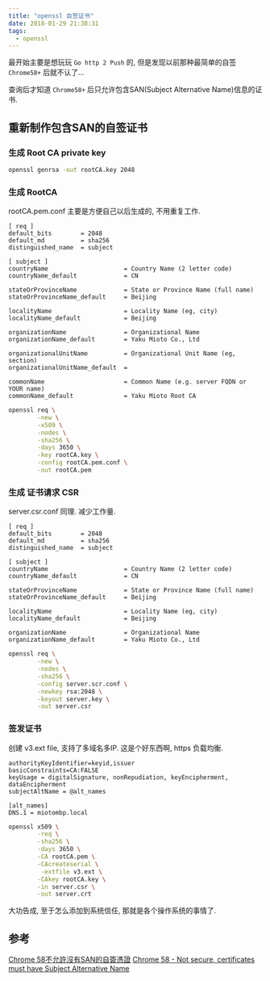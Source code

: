 ```yaml
---
title: "openssl 自签证书"
date: 2018-01-29 21:38:31
tags:
  - openssl
---
```


最开始主要是想玩玩 `Go http 2 Push` 的, 但是发现以前那种最简单的自签 `Chrome58+` 后就不认了...

查询后才知道 `Chrome58+` 后只允许包含SAN(Subject Alternative Name)信息的证书.

<!--more-->

## 重新制作包含SAN的自签证书

### 生成 Root CA private key

```bash
openssl genrsa -out rootCA.key 2048
```

### 生成 RootCA

rootCA.pem.conf 主要是方便自己以后生成的, 不用重复工作.

```file
[ req ]
default_bits        = 2048
default_md          = sha256
distinguished_name  = subject

[ subject ]
countryName                     = Country Name (2 letter code)
countryName_default             = CN

stateOrProvinceName             = State or Province Name (full name)
stateOrProvinceName_default     = Beijing

localityName                    = Locality Name (eg, city)
localityName_default            = Beijing

organizationName                = Organizational Name
organizationName_default        = Yaku Mioto Co., Ltd

organizationalUnitName          = Organizational Unit Name (eg, section)
organizationalUnitName_default  =

commonName                      = Common Name (e.g. server FQDN or YOUR name)
commonName_default              = Yaku Mioto Root CA
```

```bash
openssl req \
        -new \
        -x509 \
        -nodes \
        -sha256 \
        -days 3650 \
        -key rootCA.key \
        -config rootCA.pem.conf \
        -out rootCA.pem
```

### 生成 证书请求 CSR

server.csr.conf 同理. 减少工作量.

```file
[ req ]
default_bits        = 2048
default_md          = sha256
distinguished_name  = subject

[ subject ]
countryName                     = Country Name (2 letter code)
countryName_default             = CN

stateOrProvinceName             = State or Province Name (full name)
stateOrProvinceName_default     = Beijing

localityName                    = Locality Name (eg, city)
localityName_default            = Beijing

organizationName                = Organizational Name
organizationName_default        = Yaku Mioto Co., Ltd
```

```bash
openssl req \
        -new \
        -nodes \
        -sha256 \
        -config server.scr.conf \
        -newkey rsa:2048 \
        -keyout server.key \
        -out server.csr
```

### 签发证书

创建 v3.ext file, 支持了多域名多IP. 这是个好东西啊, https 负载均衡.

```file
authorityKeyIdentifier=keyid,issuer
basicConstraints=CA:FALSE
keyUsage = digitalSignature, nonRepudiation, keyEncipherment, dataEncipherment
subjectAltName = @alt_names

[alt_names]
DNS.1 = miotombp.local
```

```bash
openssl x509 \
        -req \
        -sha256 \
        -days 3650 \
        -CA rootCA.pem \
        -CAcreateserial \
         -extfile v3.ext \
        -CAkey rootCA.key \
        -in server.csr \
        -out server.crt
```

大功告成, 至于怎么添加到系统信任, 那就是各个操作系统的事情了.

## 参考

[Chrome 58不允許沒有SAN的自簽憑證](https://medium.com/@klaycsy/chrome-58%E4%B8%8D%E5%85%81%E8%A8%B1%E6%B2%92%E6%9C%89san%E7%9A%84%E8%87%AA%E7%B0%BD%E6%86%91%E8%AD%89-12ca7029a933)
[Chrome 58 - Not secure, certificates must have Subject Alternative Name](https://communities.ca.com/thread/241776307)
